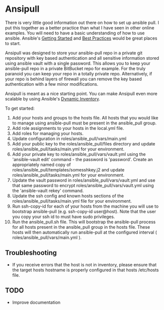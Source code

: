# Ansipull

There is very little good information out there on how to set up ansible pull. I put this together as a better practice than what I have seen in other online examples. You will need to have a basic understanding of how to use ansible. Ansible's [Getting Started](http://docs.ansible.com/intro_getting_started.html) and [Best Practices](http://docs.ansible.com/playbooks_best_practices.html) would be great places to start.

Ansipull was designed to store your ansible-pull repo in a private git repository with key based authentication and all sensitive information stored using ansible vault with a single password. This allows you to keep your ansible-pull repo in a private BitBucket repo for example. For the truly paranoid you can keep your repo in a totally private repo. Alternatively, if your repo is behind layers of firewall you can remove the key based authentication with a few minor modifications.

Ansipull is meant as a nice starting point. You can make Ansipull even more scalable by using Ansible's [Dynamic Inventory](http://docs.ansible.com/intro_dynamic_inventory.html).

To get started:
1. Add your hosts and groups to the hosts file. All hosts that you would like to manage using ansible-pull must be present in the ansible_pull group.
2. Add role assignments to your hosts in the local.yml file.
3. Add roles for managing your hosts.
4. Update configuration in roles/ansible_pull/vars/main.yml
5. Add your public key to the roles/ansible_pull/files directory and update roles/ansible_pull/tasks/main.yml for your environment.
6. Add your private key to roles/ansible_pull/vars/vault.yml using the 'ansible-vault edit' command - the password is 'password'. Create an appropriately named copy of roles/ansible_pull/templates/somesshkey.j2 and update roles/ansible_pull/tasks/main.yml for your environment.
7. Update the vault password in roles/ansible_pull/vars/vault.yml and use that same password to encrypt roles/ansible_pull/vars/vault.yml using the 'ansible-vault rekey' command.
8. Update the ssh config and known hosts sections of the roles/ansible_pull/tasks/main.yml file for your environment.
9. Run ssh-copy-id for each of your hosts from the machine you will use to bootstrap ansible-pull (e.g. ssh-copy-id user@host). Note that the user you copy your ssh id to must have sudo privileges.
10. Run the ansible_pull.sh file. This will bootstrap the ansible-pull process for all hosts present in the ansible_pull group in the hosts file. These hosts will then automatically run ansible-pull at the configured interval ( roles/ansible_pull/vars/main.yml ).

## Troubleshooting
* If you receive errors that the host is not in inventory, please ensure that the target hosts hostname is properly configured in that hosts /etc/hosts file.

## TODO
* Improve documentation
